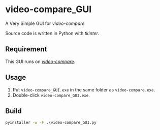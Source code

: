 # video-compare_GUI

A Very Simple GUI for _video-compare_

Source code is written in Python with _tkinter_.

## Requirement

This GUI runs on [_video-compare_](https://github.com/pixop/video-compare).

## Usage

1. Put `video-compare_GUI.exe` in the same folder as `video-compare.exe`.
2. Double-click `video-compare_GUI.exe`.

## Build

```bat
pyinstaller -w -F .\video-compare_GUI.py
```
